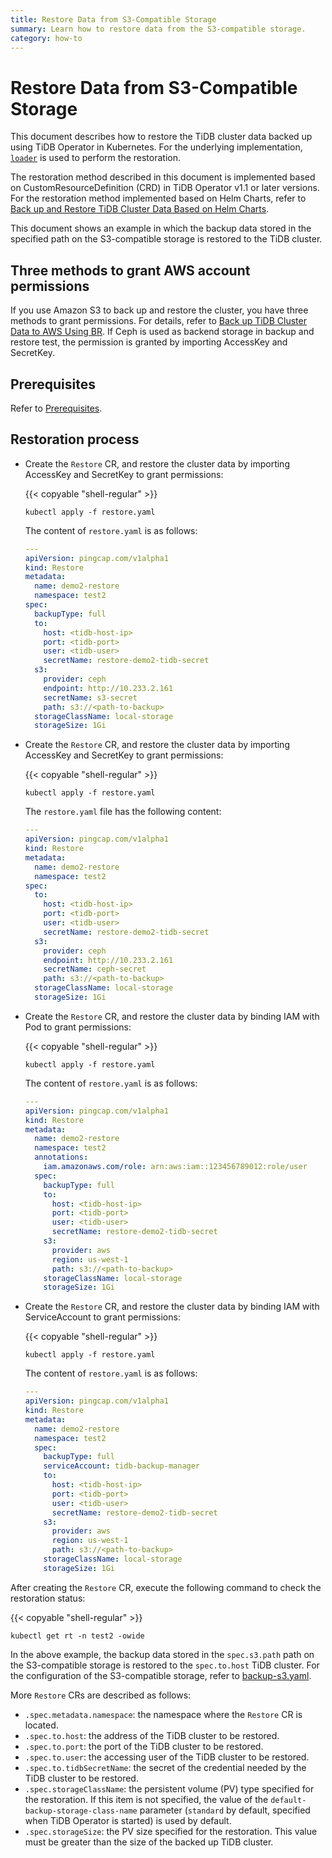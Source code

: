 ```yaml
---
title: Restore Data from S3-Compatible Storage
summary: Learn how to restore data from the S3-compatible storage.
category: how-to
---
```


# Restore Data from S3-Compatible Storage

This document describes how to restore the TiDB cluster data backed up using TiDB Operator in Kubernetes. For the underlying implementation, [`loader`](https://pingcap.com/docs/stable/reference/tools/loader) is used to perform the restoration.

The restoration method described in this document is implemented based on CustomResourceDefinition (CRD) in TiDB Operator v1.1 or later versions. For the restoration method implemented based on Helm Charts, refer to [Back up and Restore TiDB Cluster Data Based on Helm Charts](backup-and-restore-using-helm-charts.md).

This document shows an example in which the backup data stored in the specified path on the S3-compatible storage is restored to the TiDB cluster.

## Three methods to grant AWS account permissions

If you use Amazon S3 to back up and restore the cluster, you have three methods to grant permissions. For details, refer to [Back up TiDB Cluster Data to AWS Using BR](backup-to-aws-s3-using-br.md#three-methods-to-grant-aws-account-permissions). If Ceph is used as backend storage in backup and restore test, the permission is granted by importing AccessKey and SecretKey.

## Prerequisites

Refer to [Prerequisites](restore-from-aws-s3-using-br.md#prerequisites-for-ad-hoc-full-backup).

## Restoration process

+ Create the `Restore` CR, and restore the cluster data by importing AccessKey and SecretKey to grant permissions:

    {{< copyable "shell-regular" >}}

    ```shell
    kubectl apply -f restore.yaml
    ```

    The content of `restore.yaml` is as follows:

    ```yaml
    ---
    apiVersion: pingcap.com/v1alpha1
    kind: Restore
    metadata:
      name: demo2-restore
      namespace: test2
    spec:
      backupType: full
      to:
        host: <tidb-host-ip>
        port: <tidb-port>
        user: <tidb-user>
        secretName: restore-demo2-tidb-secret
      s3:
        provider: ceph
        endpoint: http://10.233.2.161
        secretName: s3-secret
        path: s3://<path-to-backup>
      storageClassName: local-storage
      storageSize: 1Gi
    ```

+ Create the `Restore` CR, and restore the cluster data by importing AccessKey and SecretKey to grant permissions:

    {{< copyable "shell-regular" >}}

    ```shell
    kubectl apply -f restore.yaml
    ```

    The `restore.yaml` file has the following content:

    ```yaml
    ---
    apiVersion: pingcap.com/v1alpha1
    kind: Restore
    metadata:
      name: demo2-restore
      namespace: test2
    spec:
      to:
        host: <tidb-host-ip>
        port: <tidb-port>
        user: <tidb-user>
        secretName: restore-demo2-tidb-secret
      s3:
        provider: ceph
        endpoint: http://10.233.2.161
        secretName: ceph-secret
        path: s3://<path-to-backup>
      storageClassName: local-storage
      storageSize: 1Gi
    ```

+ Create the `Restore` CR, and restore the cluster data by binding IAM with Pod to grant permissions:

    {{< copyable "shell-regular" >}}

    ```shell
    kubectl apply -f restore.yaml
    ```

    The content of `restore.yaml` is as follows:

    ```yaml
    ---
    apiVersion: pingcap.com/v1alpha1
    kind: Restore
    metadata:
      name: demo2-restore
      namespace: test2
      annotations:
        iam.amazonaws.com/role: arn:aws:iam::123456789012:role/user
      spec:
        backupType: full
        to:
          host: <tidb-host-ip>
          port: <tidb-port>
          user: <tidb-user>
          secretName: restore-demo2-tidb-secret
        s3:
          provider: aws
          region: us-west-1
          path: s3://<path-to-backup>
        storageClassName: local-storage
        storageSize: 1Gi
    ```

+ Create the `Restore` CR, and restore the cluster data by binding IAM with ServiceAccount to grant permissions:

    {{< copyable "shell-regular" >}}

    ```shell
    kubectl apply -f restore.yaml
    ```

    The content of `restore.yaml` is as follows:

    ```yaml
    ---
    apiVersion: pingcap.com/v1alpha1
    kind: Restore
    metadata:
      name: demo2-restore
      namespace: test2
      spec:
        backupType: full
        serviceAccount: tidb-backup-manager
        to:
          host: <tidb-host-ip>
          port: <tidb-port>
          user: <tidb-user>
          secretName: restore-demo2-tidb-secret
        s3:
          provider: aws
          region: us-west-1
          path: s3://<path-to-backup>
        storageClassName: local-storage
        storageSize: 1Gi
    ```

After creating the `Restore` CR, execute the following command to check the restoration status:

{{< copyable "shell-regular" >}}

```shell
kubectl get rt -n test2 -owide
```

In the above example, the backup data stored in the `spec.s3.path` path on the S3-compatible storage is restored to the `spec.to.host` TiDB cluster. For the configuration of the S3-compatible storage, refer to [backup-s3.yaml](backup-to-s3.md#ad-hoc-backup-process).

More `Restore` CRs are described as follows:

* `.spec.metadata.namespace`: the namespace where the `Restore` CR is located.
* `.spec.to.host`: the address of the TiDB cluster to be restored.
* `.spec.to.port`: the port of the TiDB cluster to be restored.
* `.spec.to.user`: the accessing user of the TiDB cluster to be restored.
* `.spec.to.tidbSecretName`: the secret of the credential needed by the TiDB cluster to be restored.
* `.spec.storageClassName`: the persistent volume (PV) type specified for the restoration. If this item is not specified, the value of the `default-backup-storage-class-name` parameter (`standard` by default, specified when TiDB Operator is started) is used by default.
* `.spec.storageSize`: the PV size specified for the restoration. This value must be greater than the size of the backed up TiDB cluster.
